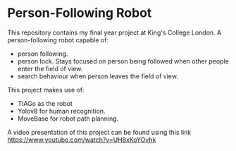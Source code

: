 <h1>Person-Following Robot</h1> 

This repository contains my final year project at King's College London. A person-following robot capable of:

- person following.
- person lock. Stays focused on person being followed when other people enter the field of view.
- search behaviour when person leaves the field of view.

This project makes use of:

- TIAGo as the robot 
- Yolov8 for human recognition.
- MoveBase for robot path planning.

A video presentation of this project can be found using this link https://www.youtube.com/watch?v=UH8xKoYOvhk
